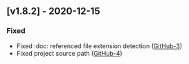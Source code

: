 ## [v1.8.2] - 2020-12-15

### Fixed

- Fixed :doc: referenced file extension detection ([GitHub-3](https://github.com/vscode-restructuredtext/snooty-parser/issues/3))
- Fixed project source path ([GitHub-4](https://github.com/vscode-restructuredtext/snooty-parser/issues/4))
